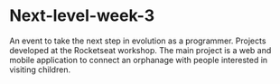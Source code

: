 # Next-level-week-3
An event to take the next step in evolution as a programmer. Projects developed at the Rocketseat workshop. The main project is a web and mobile application to connect an orphanage with people interested in visiting children.
